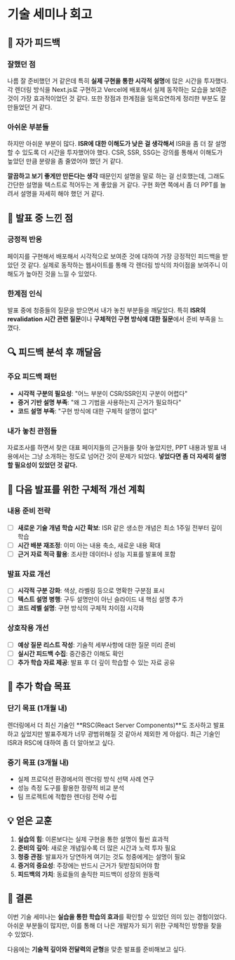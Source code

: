 # 기술 세미나 회고

## 📝 자가 피드백

### 잘했던 점
나름 잘 준비했던 거 같은데 특히 **실제 구현을 통한 시각적 설명**에 많은 시간을 투자했다. 각 렌더링 방식을 Next.js로 구현하고 Vercel에 배포해서 실제 동작하는 모습을 보여준 것이 가장 효과적이었던 것 같다. 또한 장점과 한계점을 일목요연하게 정리한 부분도 잘 만들었던 거 같다.

### 아쉬운 부분들
하지만 아쉬운 부분이 많다. **ISR에 대한 이해도가 낮은 걸 생각해서** ISR을 좀 더 잘 설명할 수 있도록 더 시간을 투자했어야 했다. CSR, SSR, SSG는 강의를 통해서 이해도가 높았던 만큼 분량을 좀 줄였어야 했던 거 같다.

**깔끔하고 보기 좋게만 만든다는 생각** 때문인지 설명을 말로 하는 걸 선호했는데, 그래도 간단한 설명을 텍스트로 적어두는 게 좋았을 거 같다. 구현 화면 쪽에서 좀 더 PPT를 늘려서 설명을 자세히 해야 했던 거 같다.

## 🎤 발표 중 느낀 점

### 긍정적 반응
페이지를 구현해서 배포해서 시각적으로 보여준 것에 대하여 가장 긍정적인 피드백을 받았던 것 같다. 실제로 동작하는 웹사이트를 통해 각 렌더링 방식의 차이점을 보여주니 이해도가 높아진 것을 느낄 수 있었다.

### 한계점 인식
발표 중에 청중들의 질문을 받으면서 내가 놓친 부분들을 깨달았다. 특히 **ISR의 revalidation 시간 관련 질문**이나 **구체적인 구현 방식에 대한 질문**에서 준비 부족을 느꼈다.

## 🔍 피드백 분석 후 깨달음

### 주요 피드백 패턴
- **시각적 구분의 필요성**: "어느 부분이 CSR/SSR인지 구분이 어렵다"
- **증거 기반 설명 부족**: "왜 그 기법을 사용하는지 근거가 필요하다"
- **코드 설명 부족**: "구현 방식에 대한 구체적 설명이 없다"

### 내가 놓친 관점들
자료조사를 하면서 찾은 대표 페이지들의 근거들을 찾아 놓았지만, PPT 내용과 발표 내용에서는 그냥 소개하는 정도로 넘어간 것이 문제가 되었다. **넣었다면 좀 더 자세히 설명할 필요성이 있었던 것 같다.**

## 🚀 다음 발표를 위한 구체적 개선 계획

### 내용 준비 전략
- [ ] **새로운 기술 개념 학습 시간 확보**: ISR 같은 생소한 개념은 최소 1주일 전부터 깊이 학습
- [ ] **시간 배분 재조정**: 이미 아는 내용 축소, 새로운 내용 확대
- [ ] **근거 자료 적극 활용**: 조사한 데이터나 성능 지표를 발표에 포함

### 발표 자료 개선
- [ ] **시각적 구분 강화**: 색상, 라벨링 등으로 명확한 구분점 표시
- [ ] **텍스트 설명 병행**: 구두 설명만이 아닌 슬라이드 내 핵심 설명 추가
- [ ] **코드 레벨 설명**: 구현 방식의 구체적 차이점 시각화

### 상호작용 개선
- [ ] **예상 질문 리스트 작성**: 기술적 세부사항에 대한 질문 미리 준비
- [ ] **실시간 피드백 수집**: 중간중간 이해도 확인
- [ ] **추가 학습 자료 제공**: 발표 후 더 깊이 학습할 수 있는 자료 공유

## 🌟 추가 학습 목표

### 단기 목표 (1개월 내)
렌더링에서 더 최신 기술인 **RSC(React Server Components)**도 조사하고 발표하고 싶었지만 발표주제가 너무 광범위해질 것 같아서 제외한 게 아쉽다. 최근 기술인 ISR과 RSC에 대하여 좀 더 알아보고 싶다.

### 중기 목표 (3개월 내)
- 실제 프로덕션 환경에서의 렌더링 방식 선택 사례 연구
- 성능 측정 도구를 활용한 정량적 비교 분석
- 팀 프로젝트에 적합한 렌더링 전략 수립

## 💡 얻은 교훈

1. **실습의 힘**: 이론보다는 실제 구현을 통한 설명이 훨씬 효과적
2. **준비의 깊이**: 새로운 개념일수록 더 많은 시간과 노력 투자 필요
3. **청중 관점**: 발표자가 당연하게 여기는 것도 청중에게는 설명이 필요
4. **증거의 중요성**: 주장에는 반드시 근거가 뒷받침되어야 함
5. **피드백의 가치**: 동료들의 솔직한 피드백이 성장의 원동력

## 🎯 결론

이번 기술 세미나는 **실습을 통한 학습의 효과**를 확인할 수 있었던 의미 있는 경험이었다. 아쉬운 부분들이 많지만, 이를 통해 더 나은 개발자가 되기 위한 구체적인 방향을 찾을 수 있었다. 

다음에는 **기술적 깊이와 전달력의 균형**을 맞춘 발표를 준비해보고 싶다.